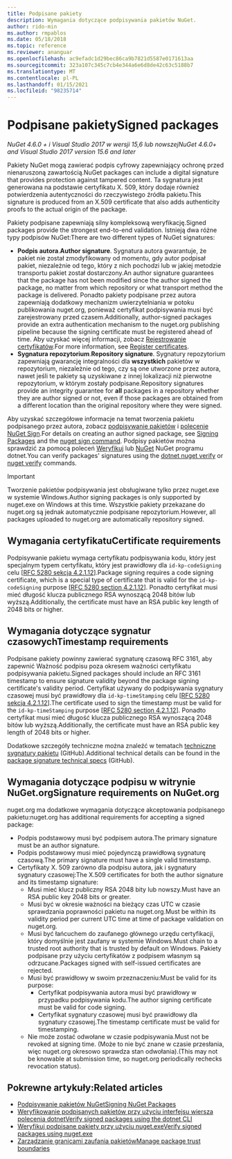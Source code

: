 ```yaml
---
title: Podpisane pakiety
description: Wymagania dotyczące podpisywania pakietów NuGet.
author: rido-min
ms.author: rmpablos
ms.date: 05/18/2018
ms.topic: reference
ms.reviewer: ananguar
ms.openlocfilehash: ac9efadc1d29bec86ca9b7821d5587e0171613aa
ms.sourcegitcommit: 323a107c345c7cb4e344a6e6d8de42c63c5188b7
ms.translationtype: MT
ms.contentlocale: pl-PL
ms.lasthandoff: 01/15/2021
ms.locfileid: "98235714"
---
```

# <a name="signed-packages"></a><span data-ttu-id="16d05-103">Podpisane pakiety</span><span class="sxs-lookup"><span data-stu-id="16d05-103">Signed packages</span></span>

<span data-ttu-id="16d05-104">*NuGet 4.6.0 + i Visual Studio 2017 w wersji 15,6 lub nowszej*</span><span class="sxs-lookup"><span data-stu-id="16d05-104">*NuGet 4.6.0+ and Visual Studio 2017 version 15.6 and later*</span></span>

<span data-ttu-id="16d05-105">Pakiety NuGet mogą zawierać podpis cyfrowy zapewniający ochronę przed nienaruszoną zawartością.</span><span class="sxs-lookup"><span data-stu-id="16d05-105">NuGet packages can include a digital signature that provides protection against tampered content.</span></span> <span data-ttu-id="16d05-106">Ta sygnatura jest generowana na podstawie certyfikatu X. 509, który dodaje również potwierdzenia autentyczności do rzeczywistego źródła pakietu.</span><span class="sxs-lookup"><span data-stu-id="16d05-106">This signature is produced from an X.509 certificate that also adds authenticity proofs to the actual origin of the package.</span></span>

<span data-ttu-id="16d05-107">Pakiety podpisane zapewniają silny kompleksową weryfikację.</span><span class="sxs-lookup"><span data-stu-id="16d05-107">Signed packages provide the strongest end-to-end validation.</span></span> <span data-ttu-id="16d05-108">Istnieją dwa różne typy podpisów NuGet:</span><span class="sxs-lookup"><span data-stu-id="16d05-108">There are two different types of NuGet signatures:</span></span>
- <span data-ttu-id="16d05-109">**Podpis autora**.</span><span class="sxs-lookup"><span data-stu-id="16d05-109">**Author signature**.</span></span> <span data-ttu-id="16d05-110">Sygnatura autora gwarantuje, że pakiet nie został zmodyfikowany od momentu, gdy autor podpisał pakiet, niezależnie od tego, który z nich pochodzi lub w jakiej metodzie transportu pakiet został dostarczony.</span><span class="sxs-lookup"><span data-stu-id="16d05-110">An author signature guarantees that the package has not been modified since the author signed the package, no matter from which repository or what transport method the package is delivered.</span></span> <span data-ttu-id="16d05-111">Ponadto pakiety podpisane przez autora zapewniają dodatkowy mechanizm uwierzytelniania w potoku publikowania nuget.org, ponieważ certyfikat podpisywania musi być zarejestrowany przed czasem.</span><span class="sxs-lookup"><span data-stu-id="16d05-111">Additionally, author-signed packages provide an extra authentication mechanism to the nuget.org publishing pipeline because the signing certificate must be registered ahead of time.</span></span> <span data-ttu-id="16d05-112">Aby uzyskać więcej informacji, zobacz [Rejestrowanie certyfikatów](#signature-requirements-on-nugetorg).</span><span class="sxs-lookup"><span data-stu-id="16d05-112">For more information, see [Register certificates](#signature-requirements-on-nugetorg).</span></span>
- <span data-ttu-id="16d05-113">**Sygnatura repozytorium**.</span><span class="sxs-lookup"><span data-stu-id="16d05-113">**Repository signature**.</span></span> <span data-ttu-id="16d05-114">Sygnatury repozytorium zapewniają gwarancję integralności dla **wszystkich** pakietów w repozytorium, niezależnie od tego, czy są one utworzone przez autora, nawet jeśli te pakiety są uzyskiwane z innej lokalizacji niż pierwotne repozytorium, w którym zostały podpisane.</span><span class="sxs-lookup"><span data-stu-id="16d05-114">Repository signatures provide an integrity guarantee for **all** packages in a repository whether they are author signed or not, even if those packages are obtained from a different location than the original repository where they were signed.</span></span>   

<span data-ttu-id="16d05-115">Aby uzyskać szczegółowe informacje na temat tworzenia pakietu podpisanego przez autora, zobacz [podpisywanie pakietów](../create-packages/Sign-a-package.md) i [polecenie NuGet Sign](../reference/cli-reference/cli-ref-sign.md).</span><span class="sxs-lookup"><span data-stu-id="16d05-115">For details on creating an author signed package, see [Signing Packages](../create-packages/Sign-a-package.md) and the [nuget sign command](../reference/cli-reference/cli-ref-sign.md).</span></span> <span data-ttu-id="16d05-116">Podpisy pakietów można sprawdzić za pomocą poleceń [Weryfikuj](/dotnet/core/tools/dotnet-nuget-verify.md) lub [NuGet](../reference/cli-reference/cli-ref-verify.md) NuGet programu dotnet.</span><span class="sxs-lookup"><span data-stu-id="16d05-116">You can verify packages' signatures using the [dotnet nuget verify](/dotnet/core/tools/dotnet-nuget-verify.md) or [nuget verify](../reference/cli-reference/cli-ref-verify.md) commands.</span></span>

> [!Important]
> <span data-ttu-id="16d05-117">Tworzenie pakietów podpisywania jest obsługiwane tylko przez nuget.exe w systemie Windows.</span><span class="sxs-lookup"><span data-stu-id="16d05-117">Author signing packages is only supported by nuget.exe on Windows at this time.</span></span> <span data-ttu-id="16d05-118">Wszystkie pakiety przekazane do nuget.org są jednak automatycznie podpisane repozytorium.</span><span class="sxs-lookup"><span data-stu-id="16d05-118">However, all packages uploaded to nuget.org are automatically repository signed.</span></span>

## <a name="certificate-requirements"></a><span data-ttu-id="16d05-119">Wymagania certyfikatu</span><span class="sxs-lookup"><span data-stu-id="16d05-119">Certificate requirements</span></span>

<span data-ttu-id="16d05-120">Podpisywanie pakietu wymaga certyfikatu podpisywania kodu, który jest specjalnym typem certyfikatu, który jest prawidłowy dla `id-kp-codeSigning` celu [[RFC 5280 sekcja 4.2.1.12](https://tools.ietf.org/html/rfc5280#section-4.2.1.12)].</span><span class="sxs-lookup"><span data-stu-id="16d05-120">Package signing requires a code signing certificate, which is a special type of certificate that is valid for the `id-kp-codeSigning` purpose [[RFC 5280 section 4.2.1.12](https://tools.ietf.org/html/rfc5280#section-4.2.1.12)].</span></span> <span data-ttu-id="16d05-121">Ponadto certyfikat musi mieć długość klucza publicznego RSA wynoszącą 2048 bitów lub wyższą.</span><span class="sxs-lookup"><span data-stu-id="16d05-121">Additionally, the certificate must have an RSA public key length of 2048 bits or higher.</span></span>

## <a name="timestamp-requirements"></a><span data-ttu-id="16d05-122">Wymagania dotyczące sygnatur czasowych</span><span class="sxs-lookup"><span data-stu-id="16d05-122">Timestamp requirements</span></span>

<span data-ttu-id="16d05-123">Podpisane pakiety powinny zawierać sygnaturę czasową RFC 3161, aby zapewnić Ważność podpisu poza okresem ważności certyfikatu podpisywania pakietu.</span><span class="sxs-lookup"><span data-stu-id="16d05-123">Signed packages should include an RFC 3161 timestamp to ensure signature validity beyond the package signing certificate's validity period.</span></span> <span data-ttu-id="16d05-124">Certyfikat używany do podpisywania sygnatury czasowej musi być prawidłowy dla `id-kp-timeStamping` celu [[RFC 5280 sekcja 4.2.1.12](https://tools.ietf.org/html/rfc5280#section-4.2.1.12)].</span><span class="sxs-lookup"><span data-stu-id="16d05-124">The certificate used to sign the timestamp must be valid for the `id-kp-timeStamping` purpose [[RFC 5280 section 4.2.1.12](https://tools.ietf.org/html/rfc5280#section-4.2.1.12)].</span></span> <span data-ttu-id="16d05-125">Ponadto certyfikat musi mieć długość klucza publicznego RSA wynoszącą 2048 bitów lub wyższą.</span><span class="sxs-lookup"><span data-stu-id="16d05-125">Additionally, the certificate must have an RSA public key length of 2048 bits or higher.</span></span>

<span data-ttu-id="16d05-126">Dodatkowe szczegóły techniczne można znaleźć w tematach [techniczne sygnatury pakietu](https://github.com/NuGet/Home/wiki/Package-Signatures-Technical-Details) (GitHub).</span><span class="sxs-lookup"><span data-stu-id="16d05-126">Additional technical details can be found in the [package signature technical specs](https://github.com/NuGet/Home/wiki/Package-Signatures-Technical-Details) (GitHub).</span></span>

## <a name="signature-requirements-on-nugetorg"></a><span data-ttu-id="16d05-127">Wymagania dotyczące podpisu w witrynie NuGet.org</span><span class="sxs-lookup"><span data-stu-id="16d05-127">Signature requirements on NuGet.org</span></span>

<span data-ttu-id="16d05-128">nuget.org ma dodatkowe wymagania dotyczące akceptowania podpisanego pakietu:</span><span class="sxs-lookup"><span data-stu-id="16d05-128">nuget.org has additional requirements for accepting a signed package:</span></span>

- <span data-ttu-id="16d05-129">Podpis podstawowy musi być podpisem autora.</span><span class="sxs-lookup"><span data-stu-id="16d05-129">The primary signature must be an author signature.</span></span>
- <span data-ttu-id="16d05-130">Podpis podstawowy musi mieć pojedynczą prawidłową sygnaturę czasową.</span><span class="sxs-lookup"><span data-stu-id="16d05-130">The primary signature must have a single valid timestamp.</span></span>
- <span data-ttu-id="16d05-131">Certyfikaty X. 509 zarówno dla podpisu autora, jak i sygnatury sygnatury czasowej:</span><span class="sxs-lookup"><span data-stu-id="16d05-131">The X.509 certificates for both the author signature and its timestamp signature:</span></span>
  - <span data-ttu-id="16d05-132">Musi mieć klucz publiczny RSA 2048 bity lub nowszy.</span><span class="sxs-lookup"><span data-stu-id="16d05-132">Must have an RSA public key 2048 bits or greater.</span></span>
  - <span data-ttu-id="16d05-133">Musi być w okresie ważności na bieżący czas UTC w czasie sprawdzania poprawności pakietu na nuget.org.</span><span class="sxs-lookup"><span data-stu-id="16d05-133">Must be within its validity period per current UTC time at time of package validation on nuget.org.</span></span>
  - <span data-ttu-id="16d05-134">Musi być łańcuchem do zaufanego głównego urzędu certyfikacji, który domyślnie jest zaufany w systemie Windows.</span><span class="sxs-lookup"><span data-stu-id="16d05-134">Must chain to a trusted root authority that is trusted by default on Windows.</span></span> <span data-ttu-id="16d05-135">Pakiety podpisane przy użyciu certyfikatów z podpisem własnym są odrzucane.</span><span class="sxs-lookup"><span data-stu-id="16d05-135">Packages signed with self-issued certificates are rejected.</span></span>
  - <span data-ttu-id="16d05-136">Musi być prawidłowy w swoim przeznaczeniu:</span><span class="sxs-lookup"><span data-stu-id="16d05-136">Must be valid for its purpose:</span></span> 
    - <span data-ttu-id="16d05-137">Certyfikat podpisywania autora musi być prawidłowy w przypadku podpisywania kodu.</span><span class="sxs-lookup"><span data-stu-id="16d05-137">The author signing certificate must be valid for code signing.</span></span>
    - <span data-ttu-id="16d05-138">Certyfikat sygnatury czasowej musi być prawidłowy dla sygnatury czasowej.</span><span class="sxs-lookup"><span data-stu-id="16d05-138">The timestamp certificate must be valid for timestamping.</span></span>
  - <span data-ttu-id="16d05-139">Nie może zostać odwołane w czasie podpisywania.</span><span class="sxs-lookup"><span data-stu-id="16d05-139">Must not be revoked at signing time.</span></span> <span data-ttu-id="16d05-140">(Może to nie być znane w czasie przesłania, więc nuget.org okresowo sprawdza stan odwołania).</span><span class="sxs-lookup"><span data-stu-id="16d05-140">(This may not be knowable at submission time, so nuget.org periodically rechecks revocation status).</span></span>
  
  
## <a name="related-articles"></a><span data-ttu-id="16d05-141">Pokrewne artykuły:</span><span class="sxs-lookup"><span data-stu-id="16d05-141">Related articles</span></span>

- [<span data-ttu-id="16d05-142">Podpisywanie pakietów NuGet</span><span class="sxs-lookup"><span data-stu-id="16d05-142">Signing NuGet Packages</span></span>](../create-packages/Sign-a-Package.md)
- [<span data-ttu-id="16d05-143">Weryfikowanie podpisanych pakietów przy użyciu interfejsu wiersza polecenia dotnet</span><span class="sxs-lookup"><span data-stu-id="16d05-143">Verify signed packages using the dotnet CLI</span></span>](/dotnet/core/tools/dotnet-nuget-verify.md)
- [<span data-ttu-id="16d05-144">Weryfikuj podpisane pakiety przy użyciu nuget.exe</span><span class="sxs-lookup"><span data-stu-id="16d05-144">Verify signed packages using nuget.exe</span></span>](../reference/cli-reference/cli-ref-verify.md)
- [<span data-ttu-id="16d05-145">Zarządzanie granicami zaufania pakietów</span><span class="sxs-lookup"><span data-stu-id="16d05-145">Manage package trust boundaries</span></span>](../consume-packages/installing-signed-packages.md)
